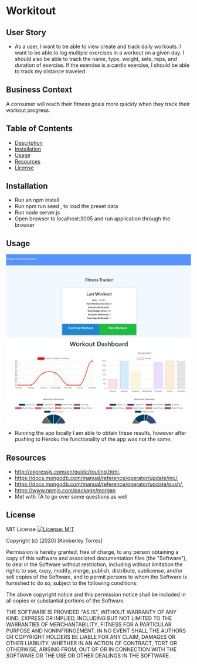 # Workitout

## User Story

* As a user, I want to be able to view create and track daily workouts. I want to be able to log multiple exercises in a workout on a given day. I should also be able to track the name, type, weight, sets, reps, and duration of exercise. If the exercise is a cardio exercise, I should be able to track my distance traveled.

## Business Context

A consumer will reach their fitness goals more quickly when they track their workout progress.


## Table of Contents
* [Description](#description)
* [Installation](#installation)
* [Usage](#usage)
* [Resources](#resources)
* [License](#License)


## Installation

* Run an npm install
* Run npm run seed , to load the preset data
* Run node server.js 
* Open browser to localhost:3005 and run application through the browser

## Usage
![Fitness Tracker](fitnesstracker.JPG)
![Dashboard](dashboard.JPG)

* Running the app locally I am able to obtain these results, however after pushing to Heroku the functionality of the app was not the same. 

## Resources
* http://expressjs.com/en/guide/routing.html,
* https://docs.mongodb.com/manual/reference/operator/update/inc/,
* https://docs.mongodb.com/manual/reference/operator/update/push/,
* https://www.npmjs.com/package/morgan
* Met with TA to go over some questions as well

## License
MIT License [![License: MIT](https://img.shields.io/badge/License-MIT-yellow.svg)](https://opensource.org/licenses/MIT)

Copyright (c) [2020] [Kimberley Torres]

Permission is hereby granted, free of charge, to any person obtaining a copy
of this software and associated documentation files (the "Software"), to deal
in the Software without restriction, including without limitation the rights
to use, copy, modify, merge, publish, distribute, sublicense, and/or sell
copies of the Software, and to permit persons to whom the Software is
furnished to do so, subject to the following conditions:

The above copyright notice and this permission notice shall be included in all
copies or substantial portions of the Software.

THE SOFTWARE IS PROVIDED "AS IS", WITHOUT WARRANTY OF ANY KIND, EXPRESS OR
IMPLIED, INCLUDING BUT NOT LIMITED TO THE WARRANTIES OF MERCHANTABILITY,
FITNESS FOR A PARTICULAR PURPOSE AND NONINFRINGEMENT. IN NO EVENT SHALL THE
AUTHORS OR COPYRIGHT HOLDERS BE LIABLE FOR ANY CLAIM, DAMAGES OR OTHER
LIABILITY, WHETHER IN AN ACTION OF CONTRACT, TORT OR OTHERWISE, ARISING FROM,
OUT OF OR IN CONNECTION WITH THE SOFTWARE OR THE USE OR OTHER DEALINGS IN THE
SOFTWARE.

